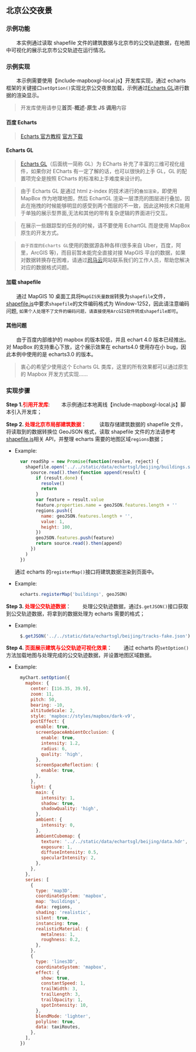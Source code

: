 ## 北京公交夜景

### 示例功能

&ensp;&ensp;&ensp;&ensp;本实例通过读取 shapefile 文件的建筑数据与北京市的公交轨迹数据，在地图中可视化的展示北京市公交轨迹在运行情况。

### 示例实现

&ensp;&ensp;&ensp;&ensp;本示例需要使用【include-mapboxgl-local.js】开发库实现，通过 echarts 框架的关键接口`setOption()`实现北京公交夜景加载，示例通过<a target="_blank" href="https://echarts.apache.org/zh/tutorial.html#%E4%BD%BF%E7%94%A8%20ECharts%20GL%20%E5%AE%9E%E7%8E%B0%E5%9F%BA%E7%A1%80%E7%9A%84%E4%B8%89%E7%BB%B4%E5%8F%AF%E8%A7%86%E5%8C%96">Echarts GL</a>进行数据的渲染显示。

> 开发库使用请参见**首页**-**概述**-**原生 JS 调用**内容

#### 百度 Echarts

> <a target="_blank" href="http://echarts.baidu.com/api.html#echarts">Echarts 官方教程</a> <a href="http://echarts.baidu.com/download.html" target="_blank">官方下载</a>

#### Echarts GL

> <a target="_blank" href="https://echarts.apache.org/zh/tutorial.html#%E4%BD%BF%E7%94%A8%20ECharts%20GL%20%E5%AE%9E%E7%8E%B0%E5%9F%BA%E7%A1%80%E7%9A%84%E4%B8%89%E7%BB%B4%E5%8F%AF%E8%A7%86%E5%8C%96">Echarts GL</a>（后面统一简称 GL）为 ECharts 补充了丰富的三维可视化组件，如果你对 ECharts 有一定了解的话，也可以很快的上手 GL，GL 的配置项完全是按照 ECharts 的标准和上手难度来设计的。

> 由于 Echarts GL 是通过 html z-index 的技术进行的`叠加渲染`，即使用 MapBox 作为地理地图，然后 EchartGL 渲染一层漂亮的图层进行叠加，因此在拖拽的时候能够明显的感受到两个图层的不一致，因此这种技术只能用于单独的展示型界面,无法和其他的带有复杂逻辑的界面进行交互。

> 在展示一些跟踪型的任务的时候，请不要使用 EchartGL 而是使用 MapBox 原生的开发方式。

> `由于百度的Echarts GL`使用的数据源各种各样(很多来自 Uber，百度，阿里，ArcGIS 等)，而目前暂未能完全直接对接 MapGIS 平台的数据，如果对数据转换存在困难，请通过<a target="_blank" href="http://smaryun.com/dev/">司马云</a>网站联系我们的工作人员，帮助您解决对应的数据格式问题。

#### 加载 shapefile

&ensp;&ensp;&ensp;&ensp;通过 MapGIS 10 桌面工具将`MapGIS矢量数据`转换为`shapefile`文件，<a target="_blank" href="https://github.com/mbostock/shapefile">shapefile.js</a>中要求`shapefile`的文件编码格式为 Window-1252，因此请注意编码问题, `如果个人处理不了文件的编码问题，请直接使用ArcGIS软件转成shapefile即可`。

#### 其他问题

&ensp;&ensp;&ensp;&ensp;由于百度内部维护的 mapbox 的版本较低，并且 echart 4.0 版本已经推出。对 MapBox 的支持重心下放，这个展示效果在 echarts4.0 使用存在小 bug，因此本例中使用的是 echarts3.0 的版本。

> 衷心的希望少使用这个 Echarts GL 类库，这里的所有效果都可以通过原生的 Mapbox 开发方式实现......

### 实现步骤

**Step 1.<font color=red>引用开发库</font>**:
&ensp;&ensp;&ensp;&ensp;本示例通过本地离线【include-mapboxgl-local.js】脚本引入开发库；

**Step 2. <font color=red>处理北京市局部建筑数据</font>**：
&ensp;&ensp;&ensp;&ensp; 读取存储建筑数据的 shapefile 文件，将读取到的数据转换位 GeoJSON 格式，读取 shapefile 文件的方法请参考<a target="_blank" href="https://github.com/mbostock/shapefile">shapefile.js</a>相关 API，并整理 echarts 需要的地图区域`regions`数据；

- Example:

  ```javascript
    var readShp = new Promise(function(resolve, reject) {
      shapefile.open('../../static/data/echartsgl/beijing/buildings.shp', '../../static/data/echartsgl/beijing/buildings.dbf').then(source =>
        source.read().then(function append(result) {
          if (result.done) {
            resolve()
            return
          }
          var feature = result.value
          feature.properties.name = geoJSON.features.length + ''
          regions.push({
            name: geoJSON.features.length + '',
            value: 1,
            height: 100,
          })
          geoJSON.features.push(feature)
          return source.read().then(append)
        })
      )
    })
  ```

  通过 echarts 的`registerMap()`接口将建筑数据渲染到页面中。

- Example:
  ```javascript
    echarts.registerMap('buildings', geoJSON)
  ```

**Step 3. <font color=red>处理公交轨迹数据</font>**：
&ensp;&ensp;&ensp;&ensp;处理公交轨迹数据，通过`$.getJSON()`接口获取到公交轨迹数据，将拿到的数据处理为 echarts 需要的格式；

- Example:
  ```javascript
    $.getJSON('../../static/data/echartsgl/beijing/tracks-fake.json')
  ```

**Step 4. <font color=red>页面展示建筑与公交轨迹可视化效果</font>**：
&ensp;&ensp;&ensp;&ensp;通过 echarts 的`setOption()`方法加载地图与处理完成的公交轨迹数据，并设置地图区域数据。

- Example:
  ```javascript
    myChart.setOption({
      mapbox: {
        center: [116.35, 39.9],
        zoom: 11,
        pitch: 50,
        bearing: -10,
        altitudeScale: 2,
        style: 'mapbox://styles/mapbox/dark-v9',
        postEffect: {
          enable: true,
          screenSpaceAmbientOcclusion: {
            enable: true,
            intensity: 1.2,
            radius: 6,
            quality: 'high',
          },
          screenSpaceReflection: {
            enable: true,
          },
        },
        light: {
          main: {
            intensity: 1,
            shadow: true,
            shadowQuality: 'high',
          },
          ambient: {
            intensity: 0,
          },
          ambientCubemap: {
            texture: '../../static/data/echartsgl/beijing/data.hdr',
            exposure: 1,
            diffuseIntensity: 0.5,
            specularIntensity: 2,
          },
        },
      },
      series: [
        {
          type: 'map3D',
          coordinateSystem: 'mapbox',
          map: 'buildings',
          data: regions,
          shading: 'realistic',
          silent: true,
          instancing: true,
          realisticMaterial: {
            metalness: 1,
            roughness: 0.2,
          },
        },
        {
          type: 'lines3D',
          coordinateSystem: 'mapbox',
          effect: {
            show: true,
            constantSpeed: 1,
            trailWidth: 3,
            trailLength: 3,
            trailOpacity: 1,
            spotIntensity: 10,
          },
          blendMode: 'lighter',
          polyline: true,
          data: taxiRoutes,
        },
      ],
    })
  ```
